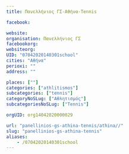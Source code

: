 ```yaml
---
title: Πανελλήνιος ΓΣ-Αθήνα-Tennis

facebook:

website:
organisation: Πανελλήνιος ΓΣ
facebookorg:
websiteorg:
UID: "07042020140301school"
cities: "Αθήνα"
perioxi: ""
address: ""

places: [""]
categories: ["athlitismos"]
subcategories: ["tennis"]
categoryNoSLug: ["Αθλητισμός"]
subcategoriesNoSLug: ["Tennis"]

orgUID: org14042020000029

url: "panellinios-gs-athina-tennis/athina//"
slug: "panellinios-gs-athina-tennis"
aliases:
    - /07042020140301school
---
```





